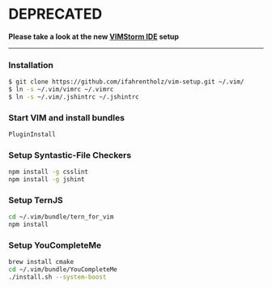 # DEPRECATED
__Please take a look at the new [VIMStorm IDE](https://github.com/ifahrentholz/VIMStorm) setup__


---- 


### Installation

```bash
$ git clone https://github.com/ifahrentholz/vim-setup.git ~/.vim/
$ ln -s ~/.vim/vimrc ~/.vimrc
$ ln -s ~/.vim/.jshintrc ~/.jshintrc
```

### Start VIM and install bundles 
```bash
PluginInstall
```

### Setup Syntastic-File Checkers
```bash
npm install -g csslint
npm install -g jshint
```

### Setup TernJS
```bash
cd ~/.vim/bundle/tern_for_vim
npm install
```

### Setup YouCompleteMe
```bash
brew install cmake
cd ~/.vim/bundle/YouCompleteMe
./install.sh --system-boost
```
